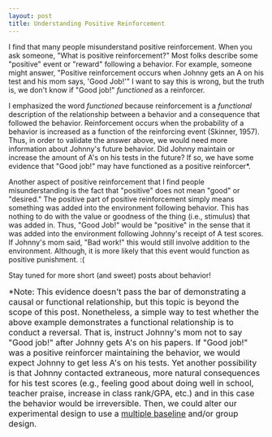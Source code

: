 ```yaml
---
layout: post
title: Understanding Positive Reinforcement
---
```


I find that many people misunderstand positive reinforcement. When you ask someone, "What is positive reinforcement?" Most folks describe some "positive" event or "reward" following a behavior. For example, someone might answer, "Positive reinforcement occurs when Johnny gets an A on his test and his mom says, 'Good Job!'" I want to say this is wrong, but the truth is, we don't know if "Good job!" *functioned* as a reinforcer.

I emphasized the word *functioned* because reinforcement is a *functional* description of the relationship between a behavior and a consequence that followed the behavior. Reinforcement occurs when the probability of a behavior is increased as a function of the reinforcing event (Skinner, 1957). Thus, in order to validate the answer above, we would need more information about Johnny's future behavior. Did Johnny maintain or increase the amount of A's on his tests in the future? If so, we have some evidence that "Good job!" may have functioned as a positive reinforcer*.

Another aspect of positive reinforcement that I find people misunderstanding is the fact that "positive" does not mean "good" or "desired." The positive part of positive reinforcement simply means something was added into the environment following behavior. This has nothing to do with the value or goodness of the thing (i.e., stimulus) that was added in. Thus, "Good Job!" would be "positive" in the sense that it was added into the environment following Johnny's receipt of A test scores. If Johnny's mom said, "Bad work!" this would still involve addition to the environment. Although, it is more likely that this event would function as positive punishment. :(

Stay tuned for more short (and sweet) posts about behavior!

<div class="message" style="font-size: 16px;">
  *Note: This evidence doesn't pass the bar of demonstrating a causal or functional relationship, but this topic is beyond the scope of this post. Nonetheless, a simple way to test whether the above example demonstrates a functional relationship is to conduct a reversal. That is, instruct Johnny's mom not to say "Good job!" after Johnny gets A's on his papers. If "Good job!" was a positive reinforcer maintaining the behavior, we would expect Johnny to get less A's on his tests. Yet another possibility is that Johnny contacted extraneous, more natural consequences for his test scores (e.g., feeling good about doing well in school, teacher praise, increase in class rank/GPA, etc.) and in this case the behavior would be irreversible. Then, we could alter our experimental design to use a <a href="https://en.wikipedia.org/wiki/Multiple_baseline_design" target="_blank">multiple baseline</a> and/or group design.
</div>
